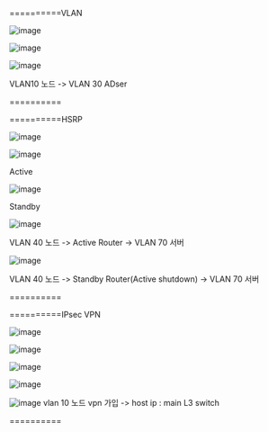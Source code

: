 ==========VLAN

![image](https://github.com/user-attachments/assets/c16a504a-c85e-4ffc-81e3-614973e1e390)

![image](https://github.com/user-attachments/assets/f589ee3b-c12e-496c-9c76-90284b260a51)

![image](https://github.com/user-attachments/assets/e97f430c-678e-4168-8ec1-7314312b044c)

VLAN10 노드 -> VLAN 30 ADser

==========

==========HSRP

![image](https://github.com/user-attachments/assets/a288701c-ca57-4128-a240-744636a3c0ea)


![image](https://github.com/user-attachments/assets/a7b2f556-8f5c-49b6-8a46-287c41e8f8d3)


Active


![image](https://github.com/user-attachments/assets/9f317540-7400-4d8c-a779-29934788da33)

Standby


![image](https://github.com/user-attachments/assets/f8aa2a99-9c3a-4ed8-adcf-1734a616eb29)

VLAN 40 노드 -> Active Router -> VLAN 70 서버


![image](https://github.com/user-attachments/assets/36eacbbf-7a8c-4467-8baf-0addb5341623)

VLAN 40 노드 -> Standby Router(Active shutdown) -> VLAN 70 서버

==========

==========IPsec VPN

![image](https://github.com/user-attachments/assets/979fc2f5-b70f-4a94-b057-ab2c255d8315)

![image](https://github.com/user-attachments/assets/5421755b-0cbe-4b04-a1b8-f567d22ae517)

![image](https://github.com/user-attachments/assets/9ddb4926-a874-4263-9610-c893af5a77d1)

![image](https://github.com/user-attachments/assets/6222cafb-7f1e-45d9-9ea3-267c8b55e6d6)

![image](https://github.com/user-attachments/assets/9fba7aeb-8cad-4cc5-a4eb-35d40199a22a)
vlan 10 노드 vpn 가입 -> host ip : main L3 switch


==========
